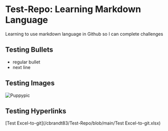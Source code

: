 # Test-Repo: Learning Markdown Language
Learning to use markdown language in Github so I can complete challenges
## Testing Bullets
* regular bullet
* next line
## Testing Images
![Puppypic](/Users/carlesonbrandt/Desktop/Puppypic.png)
## Testing Hyperlinks
[Test Excel-to-git](/cbrandt83/Test-Repo/blob/main/Test Excel-to-git.xlsx)
